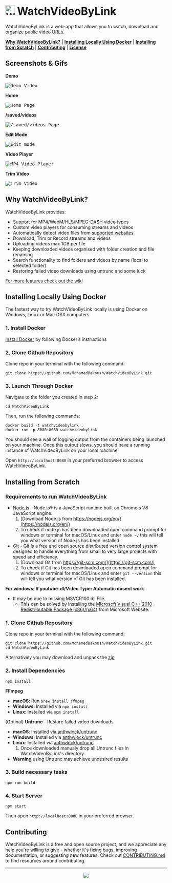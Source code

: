 <h1>
  <img src="./client/images/favicon/favicon.png" alt="WatchVideoByLink logo left" width="30"/>
  <big><strong>WatchVideoByLink</strong></big>
</h1>

WatchVideoByLink is a web-app that allows you to watch, download and organize public video URLs.

[**Why WatchVideoByLink?**](#why-watchvideobylink) |
[**Installing Locally Using Docker**](#installing-locally-using-docker) |
[**Installing from Scratch**](#installing-from-scratch) |
[**Contributing**](#contributing) |
[**License**](#license)

## Screenshots & Gifs

**Demo**

<kbd><img src="./media/demo.gif" title="Demo Video"/></kbd> 

**Home**

<kbd><img src="./media/home-screenshot.jpeg" title="Home Page"/></kbd>

**/saved/videos**

<kbd><img src="./media/folders-screenshot.jpeg" title="/saved/videos Page"/></kbd>

**Edit Mode**

<kbd><img src="./media/edit-mode-screenshot.jpeg" title="Edit mode"/></kbd>

**Video Player**

<kbd><img src="./media/mp4-video-player-screenshot.jpeg" title="MP4 Video Player"/></kbd>

**Trim Video**

<kbd><img src="./media/trim-video-screenshot.jpeg" title="Trim Video"/></kbd>

## Why WatchVideoByLink?

WatchVideoByLink provides:
- Support for MP4/WebM/HLS/MPEG-DASH video types
- Custom video players for consuming streams and videos
- Automatically detect video files from [supported websites](https://ytdl-org.github.io/youtube-dl/supportedsites.html)
- Download, Trim or Record streams and videos
- Uploading videos max 1GB per file
- Keeping downloaded videos organised with folder creation and file renaming 
- Search functionality to find folders and videos by name (local to selected folder)
- Restoring failed video downloads using untrunc and some luck 

[For more features check out the wiki](https://github.com/MohamedBakoush/WatchVideoByLink/wiki#features)

## Installing Locally Using Docker 

The fastest way to try WatchVideoByLink locally is using Docker on Windows, Linux or Mac OSX computers.

### 1. Install Docker

[Install Docker](https://docs.docker.com/get-docker/) by following Docker’s instructions 

### 2. Clone Github Repository

Clone repo in your terminal with the following command:

```
git clone https://github.com/MohamedBakoush/WatchVideoByLink.git
```

### 3. Launch Through Docker

Navigate to the folder you created in step 2:

```
cd WatchVideoByLink
```

Then, run the following commands:

```
docker build -t watchvideobylink .
docker run -p 8080:8080 watchvideobylink
```

You should see a wall of logging output from the containers being launched on your machine. Once this output slows, you should have a running instance of WatchVideoByLink on your local machine! 

Open `http://localhost:8080` in your preferred browser to access WatchVideoByLink.

## Installing from Scratch

### Requirements to run WatchVideoByLink
  - [Node.js](https://nodejs.org/en/) - Node.js® is a JavaScript runtime built on Chrome's V8 JavaScript engine.
    1. [Download Node.js from https://nodejs.org/en/](https://nodejs.org/en/) 
    2. To check if node.js has been downloaded open command prompt for windows or terminal for macOS/Linux and enter `node -v` this will tell you what version of Node.js has been installed.
  - [Git](https://git-scm.com/) - Git is a free and open source distributed version control system designed to handle everything from small to very large projects with speed and efficiency.
    1. [Download Git from https://git-scm.com/](https://git-scm.com/) 
    2. To check if Git has been downloaded open command prompt for windows or terminal for macOS/Linux and enter `git --version` this will tell you what version of Git has been installed.

**For windows: If youtube-dl/Video Type: Automatic dosent work**
  - It may be due to missing MSVCR100.dll File.
    - This can be solved by installing the [Microsoft Visual C++ 2010 Redistributable Package (x86)/(x64)](https://www.microsoft.com/en-us/download/details.aspx?id=26999) from Microsoft Website.

### 1. Clone Github Repository

Clone repo in your terminal with the following command:

```
git clone https://github.com/MohamedBakoush/WatchVideoByLink.git
cd WatchVideoByLink
```

Alternatively you may download and unpack the [zip](https://github.com/MohamedBakoush/WatchVideoByLink/archive/master.zip)

### 2. Install Dependencies

```
npm install
```

**FFmpeg**

- **macOS**: Run `brew install ffmpeg`
- **Windows**: Installed via `npm install`
- **Linux**: Installed via `npm install`

(Optinal) **Untrunc** - Restore failed video downloads

- **macOS**: Installed via [anthwlock/untrunc](https://github.com/anthwlock/untrunc)
- **Windows**: Installed via [anthwlock/untrunc](https://github.com/anthwlock/untrunc/releases)
- **Linux**: Installed via [anthwlock/untrunc](https://github.com/anthwlock/untrunc)
    1. Once downloaded manualy drop all Untrunc files in WatchVideoByLink's directory. 
- **Warning** using Untrunc may achieve undesired results

### 3. Build necessary tasks

```
npm run build
```

### 4. Start Server

```
npm start
```

Then open `http://localhost:8080` in your preferred browser.

## Contributing
WatchVideoByLink is a free and open source project, and we appreciate any help you're willing to give - whether it's fixing bugs, improving documentation, or suggesting new features. Check out [CONTRIBUTING.md](CONTRIBUTING.md) to find resources around contributing.

<hr/>

<p id="user-content-license" align="center">
  <a href="https://github.com/MohamedBakoush/WatchVideoByLink/blob/master/LICENSE"><img src="https://img.shields.io/badge/LICENSE-APACHE--2.0-green?style=for-the-badge" /></a>
</p>
